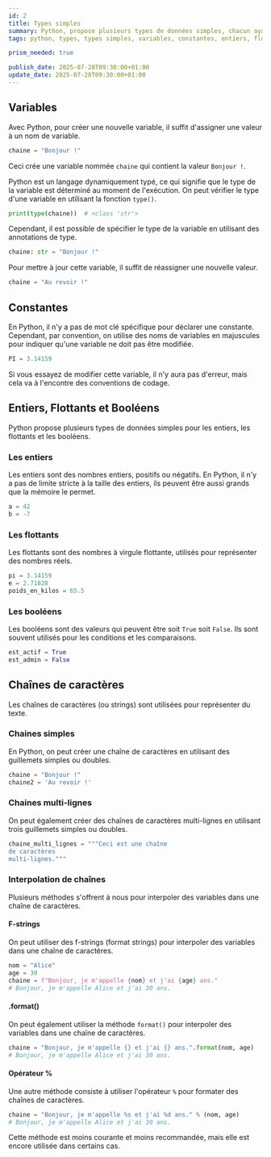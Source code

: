 ```yaml
---
id: 2
title: Types simples
summary: Python, propose plusieurs types de données simples, chacun ayant ses propres caractéristiques et utilisations. Dans ce module, j'explore les types de données les plus courants en Python, notamment les entiers, les flottants, les chaînes de caractères et les booléens.
tags: python, types, types simples, variables, constantes, entiers, floats, doubles, booléens, strings, interpolation, multi-line strings

prism_needed: true

publish_date: 2025-07-28T09:30:00+01:00
update_date: 2025-07-28T09:30:00+01:00
---
```


## Variables

Avec Python, pour créer une nouvelle variable, il suffit d'assigner une valeur à un nom de variable.

```python
chaine = "Bonjour !"
```

Ceci crée une variable nommée `chaine` qui contient la valeur `Bonjour !`.

Python est un langage dynamiquement typé, ce qui signifie que le type de la variable est déterminé au moment de l'exécution. On peut vérifier le type d'une variable en utilisant la fonction `type()`.

```python
print(type(chaine))  # <class 'str'>
```

Cependant, il est possible de spécifier le type de la variable en utilisant des annotations de type.

```python
chaine: str = "Bonjour !"
```

Pour mettre à jour cette variable, il suffit de réassigner une nouvelle valeur.

```python
chaine = "Au revoir !"
```

## Constantes

En Python, il n'y a pas de mot clé spécifique pour déclarer une constante. Cependant, par convention, on utilise des noms de variables en majuscules pour indiquer qu'une variable ne doit pas être modifiée.

```python
PI = 3.14159
```

Si vous essayez de modifier cette variable, il n'y aura pas d'erreur, mais cela va à l'encontre des conventions de codage.

## Entiers, Flottants et Booléens

Python propose plusieurs types de données simples pour les entiers, les flottants et les booléens.

### Les entiers

Les entiers sont des nombres entiers, positifs ou négatifs. En Python, il n'y a pas de limite stricte à la taille des entiers, ils peuvent être aussi grands que la mémoire le permet.

```python
a = 42
b = -7
```

### Les flottants

Les flottants sont des nombres à virgule flottante, utilisés pour représenter des nombres réels.

```python
pi = 3.14159
e = 2.71828
poids_en_kilos = 65.5
```

### Les booléens

Les booléens sont des valeurs qui peuvent être soit `True` soit `False`. Ils sont souvent utilisés pour les conditions et les comparaisons.

```python
est_actif = True
est_admin = False
```

## Chaînes de caractères

Les chaînes de caractères (ou strings) sont utilisées pour représenter du texte. 

### Chaines simples

En Python, on peut créer une chaîne de caractères en utilisant des guillemets simples ou doubles.

```python
chaine = "Bonjour !"
chaine2 = 'Au revoir !'
```

### Chaines multi-lignes

On peut également créer des chaînes de caractères multi-lignes en utilisant trois guillemets simples ou doubles.

```python
chaine_multi_lignes = """Ceci est une chaîne
de caractères
multi-lignes."""
```

### Interpolation de chaînes

Plusieurs méthodes s'offrent à nous pour interpoler des variables dans une chaîne de caractères.

#### F-strings

On peut utiliser des f-strings (format strings) pour interpoler des variables dans une chaîne de caractères.

```python
nom = "Alice"
age = 30
chaine = f"Bonjour, je m'appelle {nom} et j'ai {age} ans."
# Bonjour, je m'appelle Alice et j'ai 30 ans.
```

#### .format()

On peut également utiliser la méthode `format()` pour interpoler des variables dans une chaîne de caractères.

```python
chaine = "Bonjour, je m'appelle {} et j'ai {} ans.".format(nom, age)
# Bonjour, je m'appelle Alice et j'ai 30 ans.
```

#### Opérateur %

Une autre méthode consiste à utiliser l'opérateur `%` pour formater des chaînes de caractères.

```python
chaine = "Bonjour, je m'appelle %s et j'ai %d ans." % (nom, age)
# Bonjour, je m'appelle Alice et j'ai 30 ans. 
```

Cette méthode est moins courante et moins recommandée, mais elle est encore utilisée dans certains cas.

